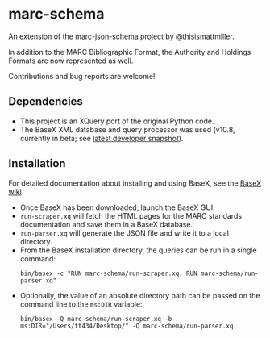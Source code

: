 # marc-schema


An extension of the [marc-json-schema](https://github.com/thisismattmiller/marc-json-schema) project by [@thisismattmiller](https://github.com/thisismattmiller).

In addition to the MARC Bibliographic Format, the Authority and Holdings Formats are now represented as well.

Contributions and bug reports are welcome!

## Dependencies
* This project is an XQuery port of the original Python code.
* The BaseX XML database and query processor was used (v10.8, currently in beta; see [latest developer snapshot](https://files.basex.org/releases/latest/)).

## Installation
For detailed documentation about installing and using BaseX, see the [BaseX wiki](http://docs.basex.org/wiki/Main_Page).

* Once BaseX has been downloaded, launch the BaseX GUI.
* `run-scraper.xq` will fetch the HTML pages for the MARC standards documentation and save them in a BaseX database. 
* `run-parser.xq` will generate the JSON file and write it to a local directory.
* From the BaseX installation directory, the queries can be run in a single command:
  ```
  bin/basex -c "RUN marc-schema/run-scraper.xq; RUN marc-schema/run-parser.xq"
  ```
* Optionally, the value of an absolute directory path can be passed on the command line to the `ms:DIR` variable:
  ```
  bin/basex -Q marc-schema/run-scraper.xq -b ms:DIR="/Users/tt434/Desktop/" -Q marc-schema/run-parser.xq
  ```
  
